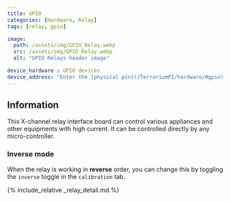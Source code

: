 ```yaml
---
title: GPIO
categories: [Hardware, Relay]
tags: [relay, gpio]

image:
  path: /assets/img/GPIO_Relay.webp
  src: /assets/img/GPIO_Relay.webp
  alt: "GPIO Relays header image"

device_hardware : GPIO devices
device_address: "Enter the [physical pin](/TerrariumPI/hardware/#gpio) number on which the device is connected<br />Ex: `27`<br />Or when used with an [IO expander](/TerrariumPI/hardware/io-expander/):<br />Ex:`pcf8574-9,0x4c,3`"
---
```


## Information

This X-channel relay interface board can control various appliances and other equipments with high current. It can be controlled directly by any micro-controller.

### Inverse mode

When the relay is working in **reverse** order, you can change this by toggling the `inverse` toggle in the `calibration` tab.

{% include_relative _relay_detail.md %}
